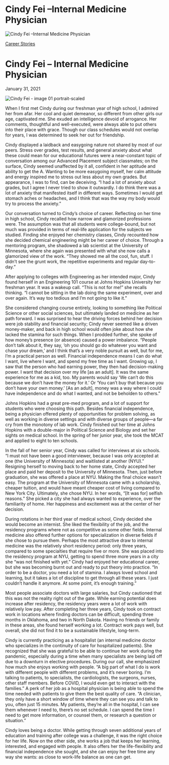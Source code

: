 # Cindy Fei –Internal Medicine Physician

![Cindy Fei –Internal Medicine Physician](https://madamambition.com/wp-content/uploads/2022/12/Cindy-Fei-image-01-portrait-scaled-1.jpg)

[Career Stories](https://madamambition.com/category/career-stories/)

Cindy Fei – Internal Medicine Physician
=======================================

January 31, 2021

![](https://madamambition.com/wp-content/uploads/2022/12/Cindy-Fei-image-01-portrait-scaled-1.jpg "Cindy Fei - image 01 portrait-scaled")

​​When I first met Cindy during our freshman year of high school, I admired her from afar. Her cool and quiet demeanor, so different from other girls our age, captivated me. She exuded an intelligence devoid of arrogance. Her comments, thoughtful and well-executed, were always able to put others into their place with grace. Though our class schedules would not overlap for years, I was determined to seek her out for friendship.

Cindy displayed a laidback and easygoing nature not shared by most of our peers. Stress over grades, test results, and general anxiety about what these could mean for our educational futures were a near-constant topic of conversation among our Advanced Placement subject classmates; on the surface, Cindy seemed unaffected by it all, confident in her aptitude and ability to get the A. Wanting to be more easygoing myself, her calm attitude and energy inspired me to stress out less about my own grades. But appearance, I was to find, can be deceiving. “I had a lot of anxiety about grades, but I agree I never tried to show it outwardly. I do think there was a lot of anxiety that manifested itself in different ways. Sometimes I would get stomach aches or headaches, and I think that was the way my body would try to process the anxiety.”

Our conversation turned to Cindy’s choice of career. Reflecting on her time in high school, Cindy recalled how narrow and glamorized professions were. The assumption was that all students were college-bound, but not much was provided in terms of real-life application for the subjects we studied. Finding she enjoyed her chemistry classes, Cindy recounted how she decided chemical engineering might be her career of choice. Through a mentoring program, she shadowed a lab scientist at the University of Minnesota, where she again was presented with what she now calls a glamorized view of the work. “They showed me all the cool, fun, stuff. I didn’t see the grunt work, the repetitive experiments and regular day-to-day.”

After applying to colleges with Engineering as her intended major, Cindy found herself in an Engineering 101 course at Johns Hopkins University her freshman year. It was a wakeup call. “This is not for me!” she recalls thinking. “I cannot be sitting in the lab doing the same experiment, over and over again. It’s way too tedious and I’m not going to like it.”

She considered changing course entirely, looking to something like Political Science or other social sciences, but ultimately landed on medicine as her path forward. I was surprised to hear the driving forces behind her decision were job stability and financial security; Cindy never seemed like a driven money-maker, and back in high school would often joke about how she lacked the stamina for such things. When I prodded further, she spoke of how money’s presence (or absence) caused a power imbalance. “People don’t talk about it, they say, ‘oh you should go do whatever you want and chase your dream,’ and I think that’s a very noble pursuit as well, but for me, I’m a practical person as well. Financial independence means I can do what I want, live where I want, and spend my free time as I want. Growing up, I saw that the person who had earning power, they then had decision-making power. I want that decision over my life [as an adult]. It was the same experience for me as a kid, too. My parents would say ‘We can’t do this because we don’t have the money for it.’ Or ‘You can’t buy that because you don’t have your own money.’ [As an adult], money was a way where I could have independence and do what I wanted, and not be beholden to others.”

Johns Hopkins had a great pre-med program, and a lot of support for students who were choosing this path. Besides financial independence, being a physician offered plenty of opportunities for problem solving, as well as working in diverse settings and with diverse groups of people—a far cry from the monotony of lab work. Cindy finished out her time at Johns Hopkins with a double-major in Political Science and Biology and set her sights on medical school. In the spring of her junior year, she took the MCAT and applied to eight to ten schools.

In the fall of her senior year, Cindy was called for interviews at six schools. “I must not have been a good interviewer, because I was only accepted at one (the University of Minnesota) and waitlisted at another (NYU).” Resigning herself to moving back to her home state, Cindy accepted her place and paid her deposit to the University of Minnesota. Then, just before graduation, she was offered a place at NYU. Making the final choice wasn’t easy. The program at the University of Minnesota came with a scholarship, cheaper tuition, and would have meant cheaper cost of living compared to New York City. Ultimately, she chose NYU. In her words, “[It was for] selfish reasons.” She picked a city she had always wanted to experience, over the familiarity of home. Her happiness and excitement was at the center of her decision.

During rotations in her third year of medical school, Cindy decided she would become an internist. She liked the flexibility of the job, and the residency programs where not as competitive as some other fields. Internal medicine also offered further options for specialization in diverse fields if she chose to pursue them. Perhaps the most attractive draw to internal medicine was the relatively short residency period: only three years, compared to some specialties that require five or more. She was placed into the residency program at NYU, getting to spend three more years in a city she “was not finished with yet.” Cindy had enjoyed her educational career, but she was becoming burnt out and ready to put theory into practice. “In order to be a doctor, you need a lot of stamina. I always loved school and learning, but it takes a lot of discipline to get through all these years. I just couldn’t handle it anymore. At some point, it’s enough training.”

Most people associate doctors with large salaries, but Cindy cautioned that this was not the reality right out of the gate. While earning potential does increase after residency, the residency years were a lot of work with relatively low pay. After completing her three years, Cindy took on contract work in locations where finding doctors can be difficult, spending three months in Oklahoma, and two in North Dakota. Having no friends or family in these areas, she found herself working a lot. Contract work pays well, but overall, she did not find it to be a sustainable lifestyle, long-term.

Cindy is currently practicing as a hospitalist (an internal medicine doctor who specializes in the continuity of care for hospitalized patients). She recognized that she was grateful to be able to continue her work during the pandemic, especially during a time when many specialists are being laid off due to a downturn in elective procedures. During our call, she emphasized how much she enjoys working with people. “A big part of what I do is work with different people with different problems, and it’s never boring. I’m talking to patients, to specialists, the cardiologists, the surgeons, nurses, other staff members. Before COVID, I would even get to interact with the families.” A perk of her job as a hospital physician is being able to spend the time needed with patients to give them the best quality of care. “A clinician, they only have a short window of time where they can see you and talk to you, often just 15 minutes. My patients, they’re all in the hospital, I can see them whenever I need to, there’s no set schedule. I can spend the time I need to get more information, or counsel them, or research a question or situation.”

Cindy loves being a doctor. While getting through seven additional years of education and training after college was a challenge, it was the right choice for her life. Now on the other side, she works a job that keeps her learning, interested, and engaged with people. It also offers her the life-flexibility and financial independence she sought, and she can enjoy her free time any way she wants: as close to work-life balance as one can get.